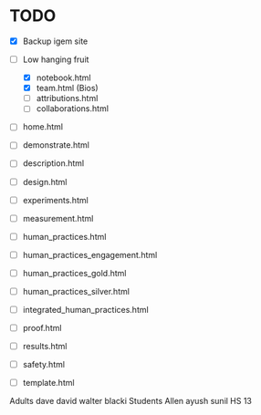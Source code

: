 # TODO

- [x] Backup igem site
- [ ] Low hanging fruit
	- [x] notebook.html
	- [x] team.html (Bios)
	- [ ] attributions.html
	- [ ] collaborations.html

- [ ] home.html
- [ ] demonstrate.html
- [ ] description.html
- [ ] design.html
- [ ] experiments.html
- [ ] measurement.html
- [ ] human_practices.html
- [ ] human_practices_engagement.html
- [ ] human_practices_gold.html
- [ ] human_practices_silver.html
- [ ] integrated_human_practices.html
- [ ] proof.html
- [ ] results.html
- [ ] safety.html
- [ ] template.html



Adults 
	dave 
	david 
	walter
	blacki
Students
	Allen 
	ayush
	sunil
HS
	13 